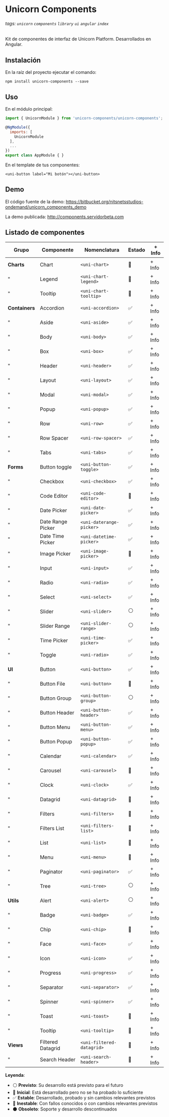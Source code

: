Unicorn Components
==================
###### tags: `unicorn` `components` `library` `ui` `angular` `index`
Kit de componentes de interfaz de Unicorn Platform. Desarrollados en Angular.

## Instalación
En la raíz del proyecto ejecutar el comando:
```shell
npm install unicorn-components --save
```

## Uso
En el módulo principal:
```javascript
import { UnicornModule } from 'unicorn-components/unicorn-components';

@NgModule({
  imports: [
    UnicornModule
  ],
  ...
})
export class AppModule { }
```
En el template de tus componentes:
```htmlmixed
<uni-button label="Mi botón"></uni-button>
```

## Demo

El código fuente de la demo:
https://bitbucket.org/nitsnetsstudios-ondemand/unicorn_components_demo

La demo publicada:
http://components.servidorbeta.com


## Listado de componentes

| Grupo          | Componente        | Nomenclatura              | Estado              | + Info 
| -------------- | ----------------- | ------------------------- | ------------------- | ------- 
| **Charts**     | Chart             | `<uni-chart>`             | :large_blue_circle: | + Info
| "              | Legend            | `<uni-chart-legend>`      | :large_blue_circle: | + Info
| "              | Tooltip           | `<uni-chart-tooltip>`     | :large_blue_circle: | + Info
| **Containers** | Accordion         | `<uni-accordion>`         | :white_check_mark:  | + Info
| "              | Aside             | `<uni-aside>`             | :white_check_mark:  | + Info
| "              | Body              | `<uni-body>`              | :white_check_mark:  | + Info
| "              | Box               | `<uni-box>`               | :white_check_mark:  | + Info
| "              | Header            | `<uni-header>`            | :white_check_mark:  | + Info
| "              | Layout            | `<uni-layout>`            | :white_check_mark:  | + Info
| "              | Modal             | `<uni-modal>`             | :white_check_mark:  | + Info
| "              | Popup             | `<uni-popup>`             | :white_check_mark:  | + Info
| "              | Row               | `<uni-row>`               | :white_check_mark:  | + Info
| "              | Row Spacer        | `<uni-row-spacer>`        | :white_check_mark:  | + Info
| "              | Tabs              | `<uni-tabs>`              | :white_check_mark:  | + Info
| **Forms**      | Button toggle     | `<uni-button-toggle>`     | :white_check_mark:  | + Info
| "              | Checkbox          | `<uni-checkbox>`          | :white_check_mark:  | + Info
| "              | Code Editor       | `<uni-code-editor>`       | :red_circle:        | + Info
| "              | Date Picker       | `<uni-date-picker>`       | :white_check_mark:  | + Info
| "              | Date Range Picker | `<uni-daterange-picker>`  | :white_check_mark:  | + Info
| "              | Date Time Picker  | `<uni-datetime-picker>`   | :white_check_mark:  | + Info
| "              | Image Picker      | `<uni-image-picker>`      | :red_circle:        | + Info
| "              | Input             | `<uni-input>`             | :white_check_mark:  | + Info
| "              | Radio             | `<uni-radio>`             | :white_check_mark:  | + Info
| "              | Select            | `<uni-select>`            | :white_check_mark:  | + Info
| "              | Slider            | `<uni-slider>`            | :white_circle:      | + Info
| "              | Slider Range      | `<uni-slider-range>`      | :white_circle:      | + Info
| "              | Time Picker       | `<uni-time-picker>`       | :white_check_mark:  | + Info
| "              | Toggle            | `<uni-radio>`             | :white_check_mark:  | + Info
| **UI**         | Button            | `<uni-button>`            | :white_check_mark:  | + Info
| "              | Button File       | `<uni-button>`            | :large_blue_circle: | + Info
| "              | Button Group      | `<uni-button-group>`      | :white_circle:      | + Info
| "              | Button Header     | `<uni-button-header>`     | :white_check_mark:  | + Info
| "              | Button Menu       | `<uni-button-menu>`       | :white_check_mark:  | + Info
| "              | Button Popup      | `<uni-button-popup>`      | :white_check_mark:  | + Info
| "              | Calendar          | `<uni-calendar>`          | :white_check_mark:  | + Info
| "              | Carousel          | `<uni-carousel>`          | :large_blue_circle: | + Info
| "              | Clock             | `<uni-clock>`             | :white_check_mark:  | + Info
| "              | Datagrid          | `<uni-datagrid>`          | :large_blue_circle: | + Info
| "              | Filters           | `<uni-filters>`           | :large_blue_circle: | + Info
| "              | Filters List      | `<uni-filters-list>`      | :large_blue_circle: | + Info
| "              | List              | `<uni-list>`              | :large_blue_circle: | + Info
| "              | Menu              | `<uni-menu>`              | :large_blue_circle: | + Info
| "              | Paginator         | `<uni-paginator>`         | :white_check_mark:  | + Info
| "              | Tree              | `<uni-tree>`              | :white_circle:      | + Info
| **Utils**      | Alert             | `<uni-alert>`             | :white_circle:      | + Info
| "              | Badge             | `<uni-badge>`             | :white_check_mark:  | + Info
| "              | Chip              | `<uni-chip>`              | :large_blue_circle: | + Info
| "              | Face              | `<uni-face>`              | :white_check_mark:  | + Info
| "              | Icon              | `<uni-icon>`              | :white_check_mark:  | + Info
| "              | Progress          | `<uni-progress>`          | :white_check_mark:  | + Info
| "              | Separator         | `<uni-separator>`         | :white_check_mark:  | + Info
| "              | Spinner           | `<uni-spinner>`           | :white_check_mark:  | + Info
| "              | Toast             | `<uni-toast>`             | :red_circle:        | + Info
| "              | Tooltip           | `<uni-tooltip>`           | :red_circle:        | + Info
| **Views**      | Filtered Datagrid | `<uni-filtered-datagrid>` | :large_blue_circle: | + Info
| "              | Search Header     | `<uni-search-header>`     | :large_blue_circle: | + Info

**Leyenda**:

- :white_circle: **Previsto**: Su desarrollo está previsto para el futuro
- :large_blue_circle: **Inicial**: Está desarrollado pero no se ha probado lo suficiente
- :white_check_mark: **Estable**: Desarrollado, probado y sin cambios relevantes previstos
- :red_circle: **Inestable**: Con fallos conocidos o con cambios relevantes previstos
- :black_circle: **Obsoleto**: Soporte y desarrollo descontinuados
